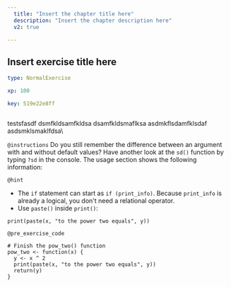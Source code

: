 ```yaml
---
  title: "Insert the chapter title here"
  description: "Insert the chapter description here"
  v2: true

---
```

## Insert exercise title here

```yaml
type: NormalExercise

xp: 100

key: 519e22e8ff



```

testsfasdf
dsmfkldsamfkldsa
dsamfkldsmaflksa
asdmkflsdamfklsdaf
asdsmklsmaklfdsa\


`@instructions`
Do you still remember the difference between an argument with 
and without default values? Have another look at the `sd()` function 
by typing `?sd` in the console. The usage section shows the following 
information:

`@hint`
- The `if` statement can start as `if (print_info)`. Because `print_info` 
is already a logical, you don't need a relational operator.
- Use `paste()` inside `print()`:
```
print(paste(x, "to the power two equals", y))
```

`@pre_exercise_code`
```{undefined}
# Finish the pow_two() function
pow_two <- function(x) {
  y <- x ^ 2
  print(paste(x, "to the power two equals", y))
  return(y)
}
```







